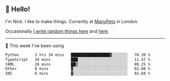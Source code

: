 ## 👋 Hello! 

I'm Nick. I like to make things. Currently at [ManyPets](https://manypets.com) in London.

Occasionally [I write random things here](https://nicksnell.com) and [here](https://twitter.com/nicksnell).

-------

🚀 This week I've been using

<!--START_SECTION:waka-->

```txt
Python       3 hrs 34 mins   █████████████████▓░░░░░░░   70.30 %
TypeScript   34 mins         ███░░░░░░░░░░░░░░░░░░░░░░   11.47 %
YAML         28 mins         ██▒░░░░░░░░░░░░░░░░░░░░░░   09.25 %
Other        8 mins          ▓░░░░░░░░░░░░░░░░░░░░░░░░   02.88 %
INI          8 mins          ▓░░░░░░░░░░░░░░░░░░░░░░░░   02.68 %
```

<!--END_SECTION:waka-->
